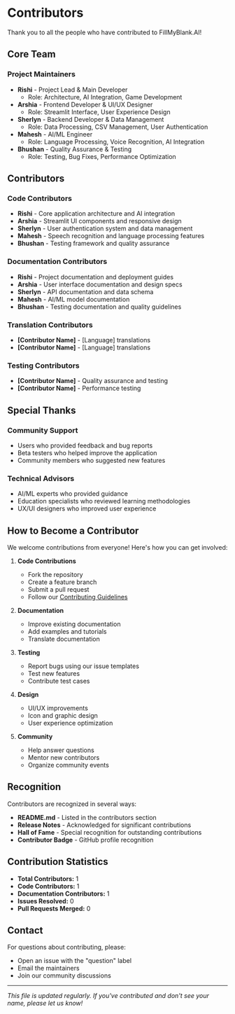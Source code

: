 # Contributors

Thank you to all the people who have contributed to FillMyBlank.AI!

## Core Team

### Project Maintainers
- **Rishi** - Project Lead & Main Developer
  - Role: Architecture, AI Integration, Game Development
- **Arshia** - Frontend Developer & UI/UX Designer
  - Role: Streamlit Interface, User Experience Design
- **Sherlyn** - Backend Developer & Data Management
  - Role: Data Processing, CSV Management, User Authentication
- **Mahesh** - AI/ML Engineer
  - Role: Language Processing, Voice Recognition, AI Integration
- **Bhushan** - Quality Assurance & Testing
  - Role: Testing, Bug Fixes, Performance Optimization

## Contributors

### Code Contributors
- **Rishi** - Core application architecture and AI integration
- **Arshia** - Streamlit UI components and responsive design
- **Sherlyn** - User authentication system and data management
- **Mahesh** - Speech recognition and language processing features
- **Bhushan** - Testing framework and quality assurance

### Documentation Contributors
- **Rishi** - Project documentation and deployment guides
- **Arshia** - User interface documentation and design specs
- **Sherlyn** - API documentation and data schema
- **Mahesh** - AI/ML model documentation
- **Bhushan** - Testing documentation and quality guidelines

### Translation Contributors
<!-- For multilingual support -->
- **[Contributor Name]** - [Language] translations
- **[Contributor Name]** - [Language] translations

### Testing Contributors
- **[Contributor Name]** - Quality assurance and testing
- **[Contributor Name]** - Performance testing

## Special Thanks

### Community Support
- Users who provided feedback and bug reports
- Beta testers who helped improve the application
- Community members who suggested new features

### Technical Advisors
- AI/ML experts who provided guidance
- Education specialists who reviewed learning methodologies
- UX/UI designers who improved user experience

## How to Become a Contributor

We welcome contributions from everyone! Here's how you can get involved:

1. **Code Contributions**
   - Fork the repository
   - Create a feature branch
   - Submit a pull request
   - Follow our [Contributing Guidelines](CONTRIBUTING.md)

2. **Documentation**
   - Improve existing documentation
   - Add examples and tutorials
   - Translate documentation

3. **Testing**
   - Report bugs using our issue templates
   - Test new features
   - Contribute test cases

4. **Design**
   - UI/UX improvements
   - Icon and graphic design
   - User experience optimization

5. **Community**
   - Help answer questions
   - Mentor new contributors
   - Organize community events

## Recognition

Contributors are recognized in several ways:

- **README.md** - Listed in the contributors section
- **Release Notes** - Acknowledged for significant contributions
- **Hall of Fame** - Special recognition for outstanding contributions
- **Contributor Badge** - GitHub profile recognition

## Contribution Statistics

<!-- Update these periodically -->
- **Total Contributors:** 1
- **Code Contributors:** 1
- **Documentation Contributors:** 1
- **Issues Resolved:** 0
- **Pull Requests Merged:** 0

## Contact

For questions about contributing, please:
- Open an issue with the "question" label
- Email the maintainers
- Join our community discussions

---

*This file is updated regularly. If you've contributed and don't see your name, please let us know!*
